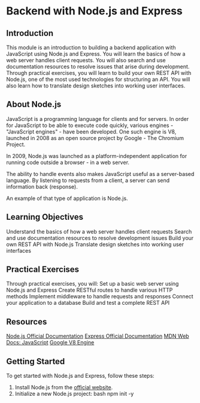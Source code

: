 # Backend with Node.js and Express

## Introduction
This module is an introduction to building a backend application with JavaScript using Node.js and Express. You will learn the basics of how a web server handles client requests. You will also search and use documentation resources to resolve issues that arise during development. Through practical exercises, you will learn to build your own REST API with Node.js, one of the most used technologies for structuring an API. You will also learn how to translate design sketches into working user interfaces.

## About Node.js
JavaScript is a programming language for clients and for servers. In order for JavaScript to be able to execute code quickly, various engines - "JavaScript engines" - have been developed. One such engine is V8, launched in 2008 as an open source project by Google - The Chromium Project.

In 2009, Node.js was launched as a platform-independent application for running code outside a browser - in a web server.

The ability to handle events also makes JavaScript useful as a server-based language. By listening to requests from a client, a server can send information back (response).

An example of that type of application is Node.js.

## Learning Objectives
 Understand the basics of how a web server handles client requests
  Search and use documentation resources to resolve development issues
  Build your own REST API with Node.js
 Translate design sketches into working user interfaces

## Practical Exercises
Through practical exercises, you will:
 Set up a basic web server using Node.js and Express
  Create RESTful routes to handle various HTTP methods
  Implement middleware to handle requests and responses
  Connect your application to a database
 Build and test a complete REST API

## Resources
  [Node.js Official Documentation](https://nodejs.org/en/docs/)
  [Express Official Documentation](https://expressjs.com/)
 [MDN Web Docs: JavaScript](https://developer.mozilla.org/en-US/docs/Web/JavaScript)
  [Google V8 Engine](https://v8.dev/)

 ## Getting Started
To get started with Node.js and Express, follow these steps:

1. Install Node.js from the [official website](https://nodejs.org/).
2. Initialize a new Node.js project:
bash
npm init -y